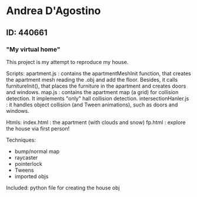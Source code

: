 <h1>Andrea D'Agostino</h1>
<h2>ID: 440661</h2>
<h3>"My virtual home"</h3>
This project is my attempt to reproduce my house.

Scripts:
apartment.js : contains the apartmentMeshInit function, that creates the apartment mesh reading the .obj and add the floor. Besides, it calls furnitureInit(), that places the furniture in the apartment and creates doors and windows.
map.js : contains the apartment map (a grid) for collision detection. It implements "only" hall collision detection.
intersectionHanler.js : it handles object collision (and Tween animations), such as doors and windows.

Htmls:
index.html : the apartment (with clouds and snow)
fp.html : explore the house via first person!

Techniques:
- bump/normal map
- raycaster
- pointerlock
- Tweens
- imported objs

Included:
python file for creating the house obj
